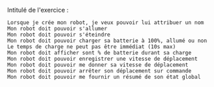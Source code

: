 Intitulé de l'exercice : 

    Lorsque je crée mon robot, je veux pouvoir lui attribuer un nom
    Mon robot doit pouvoir s'allumer
    Mon robot doit pouvoir s'éteindre
    Mon robot doit pouvoir charger sa batterie à 100%, allumé ou non
    Le temps de charge ne peut pas être immédiat (10s max)
    Mon robot doit afficher sont % de batterie durant sa charge
    Mon robot doit pouvoir enregistrer une vitesse de déplacement
    Mon robot doit pouvoir me donner sa vitesse de déplacement
    Mon robot doit pouvoir arrêter son déplacement sur commande
    Mon robot doit pouvoir me fournir un résumé de son état global

